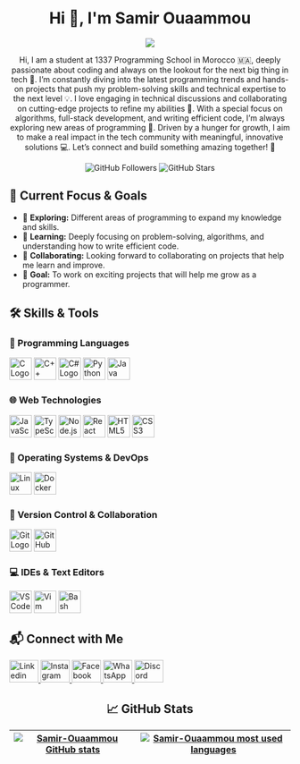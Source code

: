 

 <h1 align="center">Hi 👋, I'm Samir Ouaammou</h1> 

 <p align="center">  
 <img src ="https://badge.mediaplus.ma/darkblue/souaammo">
</p>
 
 <p align="center"> Hi, I am a student at 1337 Programming School in Morocco 🇲🇦, deeply passionate about coding and always on the lookout for the next big thing in tech 🚀. I’m constantly diving into the latest programming trends and hands-on projects that push my problem-solving skills and technical expertise to the next level 💡. I love engaging in technical discussions and collaborating on cutting-edge projects to refine my abilities 🔧. With a special focus on algorithms, full-stack development, and writing efficient code, I’m always exploring new areas of programming 🌱. Driven by a hunger for growth, I aim to make a real impact in the tech community with meaningful, innovative solutions 💻. Let’s connect and build something amazing together! 🤝</p> <p align="center"> <img src="https://img.shields.io/github/followers/Samir-Ouaammou?label=Followers&style=social" alt="GitHub Followers"/> <img src="https://img.shields.io/github/stars/Samir-Ouaammou?label=Stars&style=social" alt="GitHub Stars"/>  </p>
<h2 align="left">🚀 Current Focus & Goals</h2> <ul> <li>🔭 <strong>Exploring:</strong> Different areas of programming to expand my knowledge and skills.</li> <li>📘 <strong>Learning:</strong> Deeply focusing on problem-solving, algorithms, and understanding how to write efficient code.</li> <li>🤝 <strong>Collaborating:</strong> Looking forward to collaborating on projects that help me learn and improve.</li> <li>🎯 <strong>Goal:</strong> To work on exciting projects that will help me grow as a programmer.</li> </ul>
<h2 align="left">

<h2 align="left">🛠️ Skills & Tools</h2> 

<h3 align="left">🔧 Programming Languages</h3> 
<div align="left"> 
 <img src="https://cdn.jsdelivr.net/gh/devicons/devicon/icons/c/c-original.svg" height="40" alt="C Logo" /> 
 <img src="https://cdn.jsdelivr.net/gh/devicons/devicon/icons/cplusplus/cplusplus-original.svg" height="40" alt="C++ Logo" /> 
 <img src="https://cdn.jsdelivr.net/gh/devicons/devicon/icons/csharp/csharp-original.svg" height="40" alt="C# Logo" />
 <img src="https://cdn.jsdelivr.net/gh/devicons/devicon/icons/python/python-original.svg" height="40" alt="Python Logo" />
 <img src="https://cdn.jsdelivr.net/gh/devicons/devicon/icons/java/java-original.svg" height="40" alt="Java Logo" />
</div> 

<h3 align="left">🌐 Web Technologies</h3> 
<div align="left"> 
 <img src="https://cdn.jsdelivr.net/gh/devicons/devicon/icons/javascript/javascript-original.svg" height="40" alt="JavaScript Logo" /> 
 <img src="https://cdn.jsdelivr.net/gh/devicons/devicon/icons/typescript/typescript-original.svg" height="40" alt="TypeScript Logo" /> 
 <img src="https://cdn.jsdelivr.net/gh/devicons/devicon/icons/nodejs/nodejs-original.svg" height="40" alt="Node.js Logo" />
 <img src="https://cdn.jsdelivr.net/gh/devicons/devicon/icons/react/react-original.svg" height="40" alt="React Logo" /> 
 <img src="https://cdn.jsdelivr.net/gh/devicons/devicon/icons/html5/html5-original.svg" height="40" alt="HTML5 Logo" /> 
 <img src="https://cdn.jsdelivr.net/gh/devicons/devicon/icons/css3/css3-original.svg" height="40" alt="CSS3 Logo" /> 
</div> 

<h3 align="left">🐧 Operating Systems & DevOps</h3> 
<div align="left">
 <img src="https://cdn.jsdelivr.net/gh/devicons/devicon/icons/linux/linux-original.svg" height="40" alt="Linux Logo" />
 <img src="https://cdn.jsdelivr.net/gh/devicons/devicon/icons/docker/docker-original.svg" height="40" alt="Docker Logo" />
</div>

<h3 align="left">🔗 Version Control & Collaboration</h3> 
<div align="left"> 
 <img src="https://cdn.jsdelivr.net/gh/devicons/devicon/icons/git/git-original.svg" height="40" alt="Git Logo" />
 <img src="https://cdn.jsdelivr.net/gh/devicons/devicon/icons/github/github-original.svg" height="40" alt="GitHub Logo" />
</div>

<h3 align="left">💻 IDEs & Text Editors</h3> 
<div align="left"> 
 <img src="https://cdn.jsdelivr.net/gh/devicons/devicon/icons/vscode/vscode-original.svg" height="40" alt="VSCode Logo" />
 <img src="https://cdn.jsdelivr.net/gh/devicons/devicon/icons/vim/vim-original.svg" height="40" alt="Vim Logo" />
 <img src="https://cdn.jsdelivr.net/gh/devicons/devicon/icons/bash/bash-original.svg" height="40" alt="Bash Logo" />
</div>

<h2 align="left"> 
  
  <h2 align="left">📬 Connect with Me</h2> 
  
  <a href="https://www.linkedin.com/in/samir-ouaammou-53a1b5333/" target="_blank"> <img src="https://raw.githubusercontent.com/maurodesouza/profile-readme-generator/master/src/assets/icons/social/linkedin/default.svg" width="52" height="40" alt="Linkedin" /> </a> <a href="https://instagram.com/samir_ouaammou" target="_blank"> <img src="https://raw.githubusercontent.com/maurodesouza/profile-readme-generator/master/src/assets/icons/social/instagram/default.svg" width="52" height="40" alt="Instagram" /> </a> <a href="https://facebook.com/profile.php?id=100081891472318" target="_blank"> <img src="https://raw.githubusercontent.com/maurodesouza/profile-readme-generator/master/src/assets/icons/social/facebook/default.svg" width="52" height="40" alt="Facebook" /> </a> <a href="https://wa.me/212624069184" target="_blank"> <img src="https://raw.githubusercontent.com/maurodesouza/profile-readme-generator/master/src/assets/icons/social/whatsapp/default.svg" width="52" height="40" alt="WhatsApp" /> </a> <a href="https://discord.com/channels/@samir_ouaammou" target="_blank"> <img src="https://raw.githubusercontent.com/maurodesouza/profile-readme-generator/master/src/assets/icons/social/discord/default.svg" width="52" height="40" alt="Discord" /> </a> </div>
<h2 align="center">📈 GitHub Stats</h2> <p><div align="center">

| [![Samir-Ouaammou GitHub stats](https://github-readme-stats.vercel.app/api?username=Samir-Ouaammou&count_private=true&show_icons=true&hide=issues&hide_border=true&theme=jolly)](https://github.com/Samir-Ouaammou?tab=repositories) | [![Samir-Ouaammou most used languages](https://github-readme-stats.vercel.app/api/top-langs/?username=Samir-Ouaammou&layout=compact&hide_border=true&theme=jolly)](https://github.com/Samir-Ouaammou?tab=repositories) |
|:-:|:-:|

</div><p
